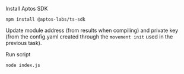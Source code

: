 Install Aptos SDK

    npm install @aptos-labs/ts-sdk

Update module address (from results when compiling) and private key (from the config.yaml created through the `movement init` used in the previous task).

Run script

    node index.js

 